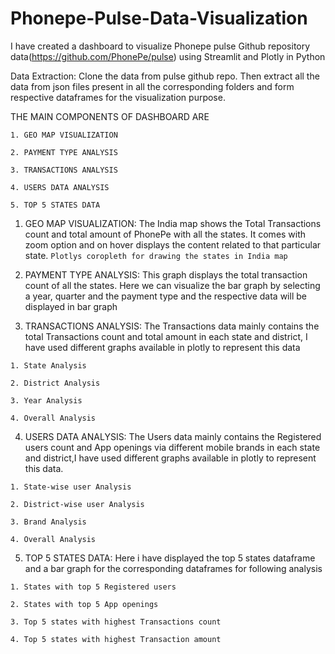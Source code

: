 # Phonepe-Pulse-Data-Visualization

I have created a dashboard to visualize Phonepe pulse Github repository data(https://github.com/PhonePe/pulse) using Streamlit and Plotly in Python

Data Extraction: Clone the data from pulse github repo. Then extract all the data from json files present in all the corresponding folders and form respective dataframes for the visualization purpose. 

THE MAIN COMPONENTS OF DASHBOARD ARE
```
1. GEO MAP VISUALIZATION

2. PAYMENT TYPE ANALYSIS

3. TRANSACTIONS ANALYSIS

4. USERS DATA ANALYSIS

5. TOP 5 STATES DATA
```
1. GEO MAP VISUALIZATION: The India map shows the Total Transactions count and total amount of PhonePe with all the states. It comes with zoom option and on hover displays the content related to that particular state.
```Plotlys coropleth for drawing the states in India map ```

2. PAYMENT TYPE ANALYSIS: This graph displays the total transaction count of all the states. Here we can visualize the bar graph by selecting a year, quarter and the payment type and the respective data will be displayed in bar graph

3. TRANSACTIONS ANALYSIS: The Transactions data mainly contains the total Transactions count and total amount in each state and district, I have used different graphs available in plotly to represent this data
```
1. State Analysis

2. District Analysis

3. Year Analysis

4. Overall Analysis
```
4. USERS DATA ANALYSIS: The Users data mainly contains the Registered users count and App openings via different mobile brands in each state and district,I have used different graphs available in plotly to represent this data.
```
1. State-wise user Analysis

2. District-wise user Analysis

3. Brand Analysis

4. Overall Analysis
```
5. TOP 5 STATES DATA: Here i have displayed the top 5 states dataframe and a bar graph for the corresponding dataframes for following analysis
```
1. States with top 5 Registered users

2. States with top 5 App openings

3. Top 5 states with highest Transactions count

4. Top 5 states with highest Transaction amount
```

